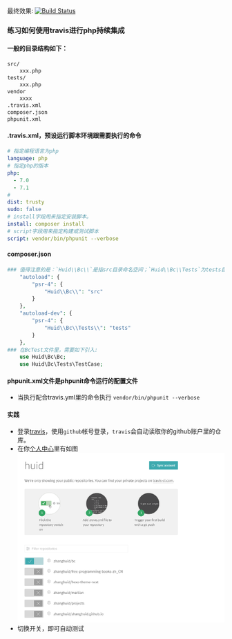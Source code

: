  最终效果: [![Build Status](https://travis-ci.org/zhanghuid/bc.svg?branch=master)](https://travis-ci.org/zhanghuid/bc)

### 练习如何使用travis进行php持续集成

#### 一般的目录结构如下：
```
src/
    xxx.php
tests/
    xxx.php
vendor
    xxxx
.travis.xml
composer.json
phpunit.xml
```

#### .travis.xml，预设运行脚本环境跟需要执行的命令
```yml
# 指定编程语言为php
language: php
# 指定php的版本
php:
  - 7.0
  - 7.1
# 
dist: trusty
sudo: false
# install字段用来指定安装脚本。
install: composer install
# script字段用来指定构建或测试脚本
script: vendor/bin/phpunit --verbose
```

#### composer.json
```php
### 值得注意的是：`Huid\\Bc\\`是指src目录命名空间；`Huid\\Bc\\Tests`为tests目录的命名空间
    "autoload": {
        "psr-4": {
            "Huid\\Bc\\": "src"
        }    
    },
    "autoload-dev": {
        "psr-4": {
            "Huid\\Bc\\Tests\\": "tests"
        }
    },
### 在BcTest文件里，需要如下引入:
    use Huid\Bc\Bc;
    use Huid\Bc\Tests\TestCase;    
```

#### phpunit.xml文件是phpunit命令运行的配置文件
- 当执行配合travis.yml里的命令执行
`vendor/bin/phpunit --verbose`

#### 实践
- 登录[travis](https://travis-ci.org/)，使用`github`帐号登录，`travis`会自动读取你的github账户里的仓库。
- 在你[个人中心](https://travis-ci.org/profile/)里有如图![profile](./profile.png)
- 切换开关，即可自动测试
